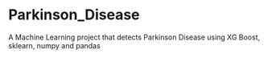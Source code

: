 # Parkinson_Disease
A Machine Learning project that detects Parkinson Disease using XG Boost, sklearn, numpy and pandas
